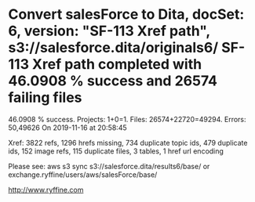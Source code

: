 # Convert salesForce to Dita, docSet: 6, version: "SF-113 Xref path", s3://salesforce.dita/originals6/ SF-113 Xref path completed with 46.0908 % success and 26574 failing files

46.0908 % success. Projects: 1+0=1.  Files: 26574+22720=49294. Errors: 50,49626  On 2019-11-16 at 20:58:45

Xref: 3822 refs, 1296 hrefs missing, 734 duplicate topic ids, 479 duplicate ids, 152 image refs, 115 duplicate files, 3 tables, 1 href url encoding

Please see: aws s3 sync s3://salesforce.dita/results6/base/ or exchange.ryffine/users/aws/salesForce/base/

http://www.ryffine.com
